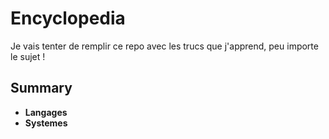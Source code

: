 # Encyclopedia
Je vais tenter de remplir ce repo avec les trucs que j'apprend, peu importe le sujet !

## Summary
- **Langages**
- **Systemes**